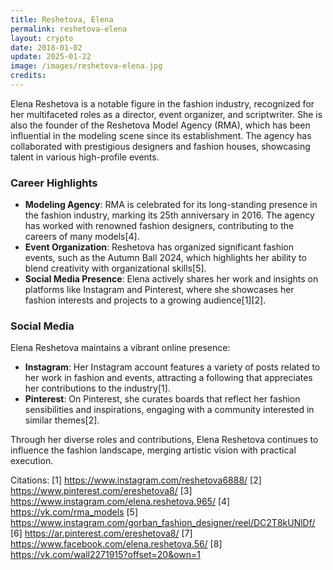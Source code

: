 ```yaml
---
title: Reshetova, Elena
permalink: reshetova-elena
layout: crypto
date: 2018-01-02
update: 2025-01-22
image: /images/reshetova-elena.jpg
credits:
---
```


Elena Reshetova is a notable figure in the fashion industry, recognized for her multifaceted roles as a director, event organizer, and scriptwriter. She is also the founder of the Reshetova Model Agency (RMA), which has been influential in the modeling scene since its establishment. The agency has collaborated with prestigious designers and fashion houses, showcasing talent in various high-profile events.

### Career Highlights
- **Modeling Agency**: RMA is celebrated for its long-standing presence in the fashion industry, marking its 25th anniversary in 2016. The agency has worked with renowned fashion designers, contributing to the careers of many models[4].
- **Event Organization**: Reshetova has organized significant fashion events, such as the Autumn Ball 2024, which highlights her ability to blend creativity with organizational skills[5].
- **Social Media Presence**: Elena actively shares her work and insights on platforms like Instagram and Pinterest, where she showcases her fashion interests and projects to a growing audience[1][2].

### Social Media
Elena Reshetova maintains a vibrant online presence:
- **Instagram**: Her Instagram account features a variety of posts related to her work in fashion and events, attracting a following that appreciates her contributions to the industry[1].
- **Pinterest**: On Pinterest, she curates boards that reflect her fashion sensibilities and inspirations, engaging with a community interested in similar themes[2].

Through her diverse roles and contributions, Elena Reshetova continues to influence the fashion landscape, merging artistic vision with practical execution.

Citations:
[1] https://www.instagram.com/reshetova6888/
[2] https://www.pinterest.com/ereshetova8/
[3] https://www.instagram.com/elena.reshetova.965/
[4] https://vk.com/rma_models
[5] https://www.instagram.com/gorban_fashion_designer/reel/DC2T8kUNlDf/
[6] https://ar.pinterest.com/ereshetova8/
[7] https://www.facebook.com/elena.reshetova.56/
[8] https://vk.com/wall2271915?offset=20&own=1
